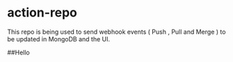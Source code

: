 # action-repo
This repo is being used to send webhook events ( Push , Pull and Merge ) to be updated in MongoDB and the UI. 



##Hello
